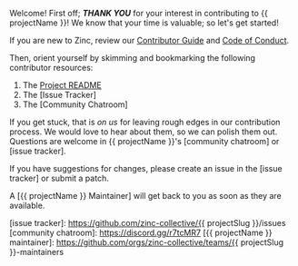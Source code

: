 Welcome! First off; _**THANK YOU**_ for your interest in contributing to
{{ projectName }}! We know that your time is valuable; so let's get started!

If you are new to Zinc, review our [Contributor Guide] and [Code of Conduct].

Then, orient yourself by skimming and bookmarking the following contributor
resources:

1. The [Project README]
1. The [Issue Tracker]
1. The [Community Chatroom]

If you get stuck, that is _on us_ for leaving rough edges
in our contribution process. We would love to hear about them, so we can polish them out. Questions are welcome in {{ projectName }}'s [community chatroom]
or [issue tracker].

If you have suggestions for changes, please create an issue in the [issue
tracker] or submit a patch.

A [{{ projectName }} Maintainer] will get back to you as soon as they are available.

[code of conduct]: https://www.zinc.coop/code-of-conduct/
[contributor guide]: https://www.zinc.coop/contributing/
[project readme]: ./README.md
[issue tracker]: https://github.com/zinc-collective/{{ projectSlug }}/issues
[community chatroom]: https://discord.gg/r7tcMR7
[{{ projectName }} maintainer]: https://github.com/orgs/zinc-collective/teams/{{ projectSlug }}-maintainers